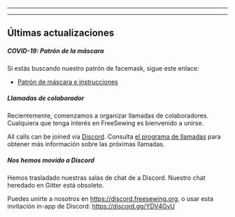 ***

***

## Últimas actualizaciones

##### COVID-19: Patrón de la máscara

Si estás buscando nuestro patrón de facemask, sigue este enlace:

-   [Patrón de máscara e instrucciones](/blog/facemask-frenzy)

##### Llamadas de colaborador

Recientemente, comenzamos a organizar llamadas de colaboradores. Cualquiera que tenga interés en FreeSewing es bienvenido a unirse.

All calls can be joined via [Discord](https://discord.freesewing.org/). Consulta [el programa de llamadas](/community/calls/) para obtener más información sobre las próximas llamadas.

##### Nos hemos movido a Discord

Hemos trasladado nuestras salas de chat de a Discord. Nuestro chat heredado en Gitter está obsoleto.

Puedes unirte a nosotros en https://discord.freesewing.org, o usar esta invitación in-app de Discord: https://discord.gg/YDV4GvU
